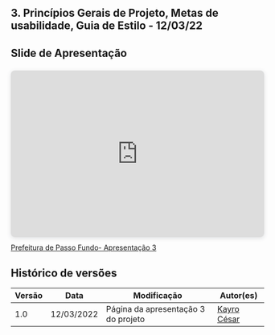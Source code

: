 ## 3. Princípios Gerais de Projeto, Metas de usabilidade, Guia de Estilo - 12/03/22

<div align="center">
    
</div>


## Slide de Apresentação

<div style="position: relative; width: 100%; height: 0; padding-top: 56.2500%;
 padding-bottom: 48px; box-shadow: 0 2px 8px 0 rgba(63,69,81,0.16); margin-top: 1.6em; margin-bottom: 0.9em; overflow: hidden;
 border-radius: 8px; will-change: transform;">
  <iframe loading="lazy" style="position: absolute; width: 100%; height: 100%; top: 0; left: 0; border: none; padding: 0;margin: 0;"
    src="https:&#x2F;&#x2F;www.canva.com&#x2F;design&#x2F;DAE6h5Kfkdg&#x2F;view?embed" allowfullscreen="allowfullscreen" allow="fullscreen">
  </iframe>
</div>
<a href="https:&#x2F;&#x2F;www.canva.com&#x2F;design&#x2F;DAE6h5Kfkdg&#x2F;view?utm_content=DAE6h5Kfkdg&amp;utm_campaign=designshare&amp;utm_medium=embeds&amp;utm_source=link" target="_blank" rel="noopener">Prefeitura de Passo Fundo- Apresentação 3</a> 


## Histórico de versões
| Versão | Data | Modificação | Autor(es) |
|--|--|--|--|
| 1.0 | 12/03/2022 | Página da apresentação 3 do projeto |[Kayro César](https://github.com/kayrocesar) |

